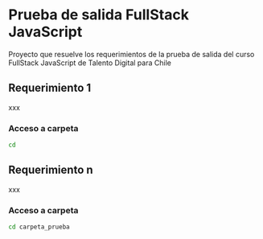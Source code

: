 # Prueba de salida FullStack JavaScript
Proyecto que resuelve los requerimientos de la prueba de salida del curso FullStack JavaScript de Talento Digital para Chile

## Requerimiento 1
xxx
### Acceso a carpeta
```bash
cd 
```

## Requerimiento n
xxx
### Acceso a carpeta
```bash
cd carpeta_prueba
```
